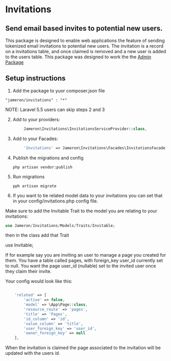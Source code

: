 # Invitations
## Send email based invites to potential new users.

This package is designed to enable web applications the feature of sending tokenized email invitations to potential new users. The invitation is a record on a invitations table, and once claimed is removed and a new user is added to the users table. This package was designed to work the the [Admin Package](https://github.com/jameron/admin)

## Setup instructions

1) Add the package to yuor composer.json file

```"jameron/invitations" : "*"```

NOTE: Laravel 5.5 users can skip steps 2 and 3

2) Add to your providers:
```php
        Jameron\Invitations\InvitationsServiceProvider::class,
```
3) Add to your Facades:
```php
        'Invitations' => Jameron\Invitations\Facades\InvitationsFacade::class,
```

4) Publish the migrations and config

    ```php artisan vendor:publish```

5) Run migrations

    ```pph artisan migrate```

6) If you want to tie related model data to your invitations you can set that in your config/invitations.php config file.  


Make sure to add the Invitable Trait to the model you are relating to your invitations:

```php
use Jameron/Invitations/Models/Traits/Invitable;
```

then in the class add that Trait

use Invitable;

If for example say you are inviting an user to manage a page you created for them. You have a table called pages, with foreign_key user_id currently set to null. You want the page user_id (nullable) set to the invited user once they claim their invite.

Your config would look like this:
```php

    'related' => [
        'active' => false,
        'model' => \App\Page::class,
        'resource_route' => 'pages',
        'title' => 'Pages',
        'id_column' => 'id',
        'value_column' => 'title',
        'user_foreign_key' => 'user_id',
        'owner_foreign_key' => null
	],
```

When the invitation is claimed the page associated to the invitation will be updated with the users id.


